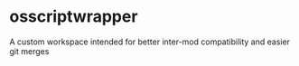 # osscriptwrapper
A custom workspace intended for better inter-mod compatibility and easier git merges
